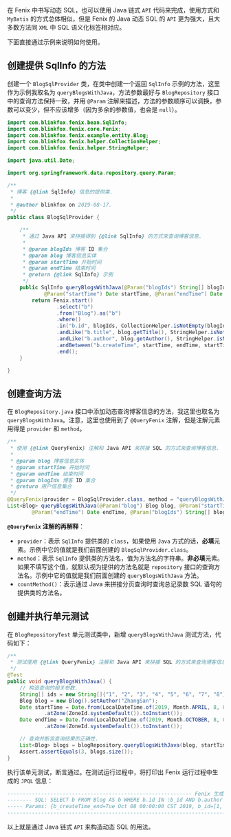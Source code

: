 在 Fenix 中书写动态 SQL，也可以使用 Java 链式 `API` 代码来完成，使用方式和 `MyBatis` 的方式总体相似，但是 Fenix 的 Java 动态 SQL 的 `API` 更为强大，且大多数方法同 `XML` 中 SQL 语义化标签相对应。

下面直接通过示例来说明如何使用。

## 创建提供 SqlInfo 的方法

创建一个 `BlogSqlProvider` 类，在类中创建一个返回 `SqlInfo` 示例的方法，这里作为示例我取名为 `queryBlogsWithJava`，方法参数最好与 `BlogRepository` 接口中的查询方法保持一致，并用 `@Param` 注解来描述，方法的参数顺序可以调换，参数可以变少，但不应该增多（因为多余的参数值，也会是 `null`）。

```java
import com.blinkfox.fenix.bean.SqlInfo;
import com.blinkfox.fenix.core.Fenix;
import com.blinkfox.fenix.example.entity.Blog;
import com.blinkfox.fenix.helper.CollectionHelper;
import com.blinkfox.fenix.helper.StringHelper;

import java.util.Date;

import org.springframework.data.repository.query.Param;

/**
 * 博客 {@link SqlInfo} 信息的提供类.
 *
 * @author blinkfox on 2019-08-17.
 */
public class BlogSqlProvider {

    /**
     * 通过 Java API 来拼接得到 {@link SqlInfo} 的方式来查询博客信息.
     *
     * @param blogIds 博客 ID 集合
     * @param blog 博客信息实体
     * @param startTime 开始时间
     * @param endTime 结束时间
     * @return {@link SqlInfo} 示例
     */
    public SqlInfo queryBlogsWithJava(@Param("blogIds") String[] blogIds, @Param("blog") Blog blog,
            @Param("startTime") Date startTime, @Param("endTime") Date endTime) {
        return Fenix.start()
                .select("b")
                .from("Blog").as("b")
                .where()
                .in("b.id", blogIds, CollectionHelper.isNotEmpty(blogIds))
                .andLike("b.title", blog.getTitle(), StringHelper.isNotBlank(blog.getTitle()))
                .andLike("b.author", blog.getAuthor(), StringHelper.isNotBlank(blog.getAuthor()))
                .andBetween("b.createTime", startTime, endTime, startTime != null || endTime != null)
                .end();
    }

}
```

## 创建查询方法

在 `BlogRepository.java` 接口中添加动态查询博客信息的方法，我这里也取名为 `queryBlogsWithJava`。注意，这里也使用到了 `@QueryFenix` 注解，但是注解元素用得是 `provider` 和 `method`。

```java
/**
 * 使用 {@link QueryFenix} 注解和 Java API 来拼接 SQL 的方式来查询博客信息.
 *
 * @param blog 博客信息实体
 * @param startTime 开始时间
 * @param endTime 结束时间
 * @param blogIds 博客 ID 集合
 * @return 用户信息集合
 */
@QueryFenix(provider = BlogSqlProvider.class, method = "queryBlogsWithJava")
List<Blog> queryBlogsWithJava(@Param("blog") Blog blog, @Param("startTime") Date startTime,
        @Param("endTime") Date endTime, @Param("blogIds") String[] blogIds);
```

**`@QueryFenix` 注解的再解释**：

- `provider`：表示 `SqlInfo` 提供类的 `class`，如果使用 `Java` 方式的话，**必填**元素。示例中它的值就是我们前面创建的 `BlogSqlProvider.class`。
- `method`：表示 `SqlInfo` 提供类的方法名，值为方法名的字符串。**非必填**元素。如果不填写这个值，就默认视为提供的方法名就是 `repository` 接口的查询方法名。示例中它的值就是我们前面创建的 `queryBlogsWithJava` 方法。
- `countMethod()`：表示通过 Java 来拼接分页查询时查询总记录数 SQL 语句的提供类的方法名。

## 创建并执行单元测试

在 `BlogRepositoryTest` 单元测试类中，新增 `queryBlogsWithJava` 测试方法，代码如下：

```java
/**
 * 测试使用 {@link QueryFenix} 注解和 Java API 来拼接 SQL 的方式来查询博客信息.
 */
@Test
public void queryBlogsWithJava() {
    // 构造查询的相关参数.
    String[] ids = new String[]{"1", "2", "3", "4", "5", "6", "7", "8"};
    Blog blog = new Blog().setAuthor("ZhangSan");
    Date startTime = Date.from(LocalDateTime.of(2019, Month.APRIL, 8, 0, 0, 0)
            .atZone(ZoneId.systemDefault()).toInstant());
    Date endTime = Date.from(LocalDateTime.of(2019, Month.OCTOBER, 8, 0, 0, 0)
            .atZone(ZoneId.systemDefault()).toInstant());

    // 查询并断言查询结果的正确性.
    List<Blog> blogs = blogRepository.queryBlogsWithJava(blog, startTime, endTime, ids);
    Assert.assertEquals(3, blogs.size());
}
```

执行该单元测试，断言通过。在测试运行过程中，将打印出 Fenix 运行过程中生成的 `JPQL` 信息：

```sql
------------------------------------------------------------ Fenix 生成的 SQL 信息 ---------------------------------------------------------
-------- SQL: SELECT b FROM Blog AS b WHERE b.id IN :b_id AND b.author LIKE :b_author AND b.createTime BETWEEN :b_createTime_start AND :b_createTime_end
----- Params: {b_createTime_end=Tue Oct 08 00:00:00 CST 2019, b_id=[1, 2, 3, 4, 5, 6, 7, 8], b_author=%ZhangSan%, b_createTime_start=Mon Apr 08 00:00:00 CST 2019}
-------------------------------------------------------------------------------------------------------------------------------------------
```

以上就是通过 Java 链式 `API` 来构造动态 SQL 的用法。
